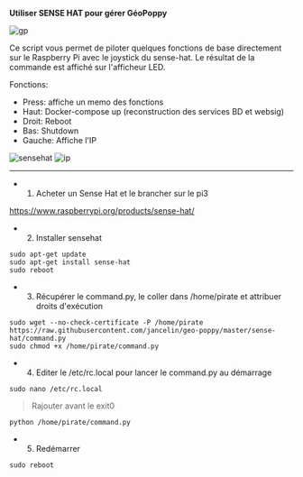 **Utiliser SENSE HAT pour gérer GéoPoppy**

![gp](https://raw.githubusercontent.com/jancelin/geo-poppy/master/docs/images/sense_hat_poppy.gif)

Ce script vous permet de piloter quelques fonctions de base directement sur le Raspberry Pi avec le joystick du sense-hat. Le résultat de la commande est affiché sur l'afficheur LED.

Fonctions:

* Press: affiche un memo des fonctions
* Haut: Docker-compose up (reconstruction des services BD et websig)
* Droit: Reboot
* Bas: Shutdown
* Gauche: Affiche l'IP

![sensehat](https://raw.githubusercontent.com/jancelin/geo-poppy/master/docs/images/sense_hat_all.png)
![ip](https://raw.githubusercontent.com/jancelin/geo-poppy/master/docs/images/sense_hat_ip.gif)

------------------------------------------

* 1. Acheter un Sense Hat et le brancher sur le pi3

https://www.raspberrypi.org/products/sense-hat/

* 2. Installer sensehat

```
sudo apt-get update
sudo apt-get install sense-hat
sudo reboot
```

* 3. Récupérer le command.py, le coller dans /home/pirate et attribuer droits d'exécution

```
sudo wget --no-check-certificate -P /home/pirate https://raw.githubusercontent.com/jancelin/geo-poppy/master/sense-hat/command.py
sudo chmod +x /home/pirate/command.py
```

* 4. Editer le /etc/rc.local pour lancer le command.py au démarrage

```
sudo nano /etc/rc.local
```

>Rajouter avant le exit0

```
python /home/pirate/command.py
```

* 5. Redémarrer

```.
sudo reboot
```
